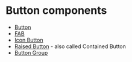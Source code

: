 # Button components

* [Button](button.md)              
* [FAB](fab.md)                    
* [Icon Button](icon-button.md)    
* [Raised Button](raised-button.md) - also called Contained Button
* [Button Group](button-group.md)